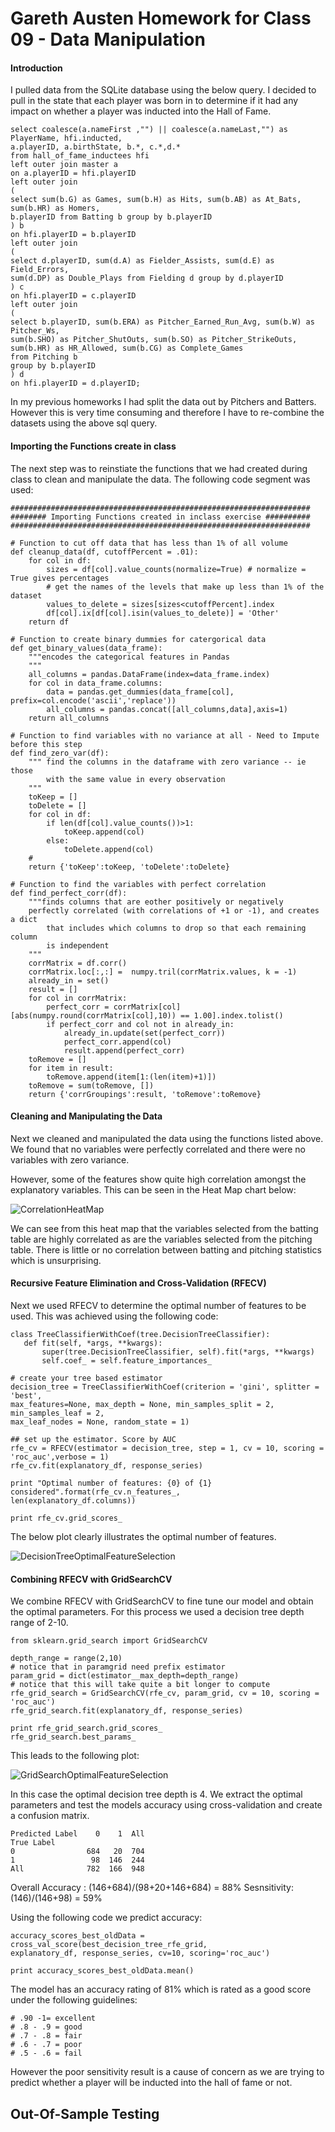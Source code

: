 # Gareth Austen Homework for Class 09 - Data Manipulation

#### Introduction
I pulled data from the SQLite database using the below query. I decided to pull in the 
state that each player was born in to determine if it had any impact on whether a player 
was inducted into the Hall of Fame. 

```
select coalesce(a.nameFirst ,"") || coalesce(a.nameLast,"") as PlayerName, hfi.inducted,
a.playerID, a.birthState, b.*, c.*,d.*
from hall_of_fame_inductees hfi
left outer join master a
on a.playerID = hfi.playerID
left outer join 
(
select sum(b.G) as Games, sum(b.H) as Hits, sum(b.AB) as At_Bats, sum(b.HR) as Homers,
b.playerID from Batting b group by b.playerID
) b
on hfi.playerID = b.playerID
left outer join 
(
select d.playerID, sum(d.A) as Fielder_Assists, sum(d.E) as Field_Errors, 
sum(d.DP) as Double_Plays from Fielding d group by d.playerID 
) c
on hfi.playerID = c.playerID
left outer join
(
select b.playerID, sum(b.ERA) as Pitcher_Earned_Run_Avg, sum(b.W) as Pitcher_Ws,
sum(b.SHO) as Pitcher_ShutOuts, sum(b.SO) as Pitcher_StrikeOuts,
sum(b.HR) as HR_Allowed, sum(b.CG) as Complete_Games 
from Pitching b 
group by b.playerID
) d 
on hfi.playerID = d.playerID;
```

In my previous homeworks I had split the data out by Pitchers and Batters. However this is very
time consuming and therefore I have to re-combine the datasets using the above sql query. 

#### Importing the Functions create in class

The next step was to reinstiate the functions that we had created during class to clean and 
manipulate the data. The following code segment was used:

```
###################################################################
######## Importing Functions created in inclass exercise ##########
###################################################################

# Function to cut off data that has less than 1% of all volume
def cleanup_data(df, cutoffPercent = .01):
    for col in df:    
        sizes = df[col].value_counts(normalize=True) # normalize = True gives percentages
        # get the names of the levels that make up less than 1% of the dataset
        values_to_delete = sizes[sizes<cutoffPercent].index
        df[col].ix[df[col].isin(values_to_delete)] = 'Other'
    return df

# Function to create binary dummies for catergorical data    
def get_binary_values(data_frame):
    """encodes the categorical features in Pandas
    """
    all_columns = pandas.DataFrame(index=data_frame.index)
    for col in data_frame.columns:
        data = pandas.get_dummies(data_frame[col], prefix=col.encode('ascii','replace'))
        all_columns = pandas.concat([all_columns,data],axis=1)
    return all_columns

# Function to find variables with no variance at all - Need to Impute before this step
def find_zero_var(df):
    """ find the columns in the dataframe with zero variance -- ie those 
        with the same value in every observation
    """
    toKeep = []
    toDelete = []
    for col in df:
        if len(df[col].value_counts())>1:
            toKeep.append(col)
        else:
            toDelete.append(col)
    #
    return {'toKeep':toKeep, 'toDelete':toDelete}
    
# Function to find the variables with perfect correlation
def find_perfect_corr(df):
    """finds columns that are eother positively or negatively 
    perfectly correlated (with correlations of +1 or -1), and creates a dict 
        that includes which columns to drop so that each remaining column
        is independent
    """  
    corrMatrix = df.corr()
    corrMatrix.loc[:,:] =  numpy.tril(corrMatrix.values, k = -1)
    already_in = set()
    result = []
    for col in corrMatrix:
        perfect_corr = corrMatrix[col][abs(numpy.round(corrMatrix[col],10)) == 1.00].index.tolist()
        if perfect_corr and col not in already_in:
            already_in.update(set(perfect_corr))
            perfect_corr.append(col)
            result.append(perfect_corr)
    toRemove = []
    for item in result:
        toRemove.append(item[1:(len(item)+1)])
    toRemove = sum(toRemove, [])
    return {'corrGroupings':result, 'toRemove':toRemove}
```

#### Cleaning and Manipulating the Data

Next we cleaned and manipulated the data using the functions listed above. We found that no variables were perfectly correlated and there were no variables with zero variance. 

However, some of the features show quite high correlation amongst the explanatory variables. 
This can be seen in the Heat Map chart below:

![CorrelationHeatMap](https://github.com/GarAust89/DAT5_BOS_students/blob/master/GarAust89/Class_09%20HW/CorrelationHeatMap.png)

We can see from this heat map that the variables selected from the batting table are highly correlated as are the variables selected from the pitching table. There is little or no correlation between batting and pitching statistics which is unsurprising.

#### Recursive Feature Elimination and Cross-Validation (RFECV)

Next we used RFECV to determine the optimal number of features to be used. This was achieved using the 
following code: 
```
class TreeClassifierWithCoef(tree.DecisionTreeClassifier):
   def fit(self, *args, **kwargs):
       super(tree.DecisionTreeClassifier, self).fit(*args, **kwargs)
       self.coef_ = self.feature_importances_
       
# create your tree based estimator
decision_tree = TreeClassifierWithCoef(criterion = 'gini', splitter = 'best',
max_features=None, max_depth = None, min_samples_split = 2, min_samples_leaf = 2,
max_leaf_nodes = None, random_state = 1)

## set up the estimator. Score by AUC
rfe_cv = RFECV(estimator = decision_tree, step = 1, cv = 10, scoring = 'roc_auc',verbose = 1)
rfe_cv.fit(explanatory_df, response_series)

print "Optimal number of features: {0} of {1} considered".format(rfe_cv.n_features_,
len(explanatory_df.columns))

print rfe_cv.grid_scores_
```

The below plot clearly illustrates the optimal number of features. 

![DecisionTreeOptimalFeatureSelection](https://github.com/GarAust89/DAT5_BOS_students/blob/master/GarAust89/Class_09%20HW/DecisionTreeOptimalFeatureSelection.png)

#### Combining RFECV with GridSearchCV 

We combine RFECV with GridSearchCV to fine tune our model and obtain the optimal parameters. For this
process we used a decision tree depth range of 2-10.

```
from sklearn.grid_search import GridSearchCV

depth_range = range(2,10)
# notice that in paramgrid need prefix estimator
param_grid = dict(estimator__max_depth=depth_range)
# notice that this will take quite a bit longer to compute
rfe_grid_search = GridSearchCV(rfe_cv, param_grid, cv = 10, scoring = 'roc_auc')
rfe_grid_search.fit(explanatory_df, response_series)

print rfe_grid_search.grid_scores_
rfe_grid_search.best_params_
```

This leads to the following plot: 

![GridSearchOptimalFeatureSelection](https://github.com/GarAust89/DAT5_BOS_students/blob/master/GarAust89/Class_09%20HW/GridSearchOptimalFeatureSelection.png)

In this case the optimal decision tree depth is 4. We extract the optimal parameters and test the models
accuracy using cross-validation and create a confusion matrix.

```
Predicted Label    0    1  All
True Label                    
0                684   20  704
1                 98  146  244
All              782  166  948
```

Overall Accuracy : (146+684)/(98+20+146+684) = 88%
Sesnsitivity: (146)/(146+98) = 59%

Using the following code we predict accuracy: 
```
accuracy_scores_best_oldData = cross_val_score(best_decision_tree_rfe_grid,
explanatory_df, response_series, cv=10, scoring='roc_auc')

print accuracy_scores_best_oldData.mean()
```

The model has an accuracy rating of 81% which is rated as a good score under the following guidelines:
``` 
# .90 -1= excellent
# .8 - .9 = good
# .7 - .8 = fair
# .6 - .7 = poor 
# .5 - .6 = fail
```

However the poor sensitivity result is a cause of concern as we are trying to predict whether a player will
be inducted into the hall of fame or not. 

## Out-Of-Sample Testing


